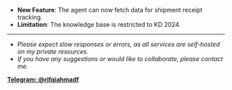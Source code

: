 - **New Feature**: The agent can now fetch data for shipment receipt tracking.
- **Limitation**: The knowledge base is restricted to KD 2024.

---

- _Please expect slow responses or errors, as all services are self-hosted on my private resources._
- _If you have any suggestions or would like to collaborate, please contact me._

**[Telegram: @rifqiahmadf](https://t.me/rifqiahmadf)**
